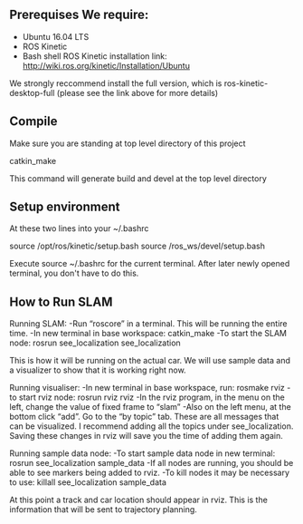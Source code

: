 ## Prerequises We require:
- Ubuntu 16.04 LTS
- ROS Kinetic
- Bash shell ROS Kinetic installation link:
http://wiki.ros.org/kinetic/Installation/Ubuntu

We strongly reccommend install the full version, which is ros-kinetic-desktop-full (please see the link above for more details) 

## Compile 
Make sure you are standing at top level directory of this project

catkin_make

This command will generate build and devel at the top level directory 

## Setup environment 
At these two lines into your ~/.bashrc

source /opt/ros/kinetic/setup.bash
source <absolute path to the top level directory of this project>/ros_ws/devel/setup.bash

Execute source ~/.bashrc for the current terminal. After later newly opened terminal, you don't have to do this.

## How to Run SLAM

Running SLAM:
-Run “roscore” in a terminal. This will be running the entire time.
-In new terminal in base workspace: catkin_make
-To start the SLAM node: rosrun see_localization see_localization

This is how it will be running on the actual car. We will use sample data and a visualizer to show that it is working right now.

Running visualiser:
-In new terminal in base workspace, run: rosmake rviz
-to start rviz node: rosrun rviz rviz
-In the rviz program, in the menu on the left, change the value of fixed frame to “slam”
-Also on the left menu, at the bottom click “add”. Go to the “by topic” tab. These are all messages that can be visualized. I recommend adding all the topics under see_localization. Saving these changes in rviz will save you the time of adding them again.

Running sample data node:
-To start sample data node in new terminal: rosrun see_localization sample_data
-If all nodes are running, you should be able to see markers being added to rviz.
-To kill nodes it may be necessary to use: killall see_localization sample_data

At this point a track and car location should appear in rviz. This is the information that will be sent to trajectory planning.
